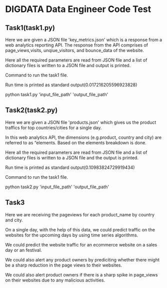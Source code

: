 # DIGDATA Data Engineer Code Test

## Task1(task1.py)

Here we are given a JSON file 'key_metrics.json' which is a response from a web analytics reporting API. The response from the API comprises of page_views,visits, unqiue_visitors,
and bounce_data of the website. 

Here all the required parameters are read from JSON file and a list of dictionary files is written to a JSON file and output is printed.

Command to run the task1 file.

Run time is printed as standard output(0.017216205596923828)

python task1.py 'input_file_path' 'output_file_path'


## Task2(task2.py)

Here we are given a JSON file 'products.json' which gives us the product traffics for top countries/cities for a single day.  

In this web analytics API, the dimensions (e.g.product, country and city) are referred to as “elements. Based on the elements breakdown is done.

Here all the required parameters are read from JSON file and a list of dictionary files is written to a JSON file and the output is printed.

Run time is printed as standard output(0.10983824729919434)

Command to run the task1 file.

python task2.py 'input_file_path' 'output_file_path'

## Task3

Here we are receiving the pageviews for each product_name by country and city.

On a single day, with the help of this data, we could predict traffic on the websites for the upcoming days by using time series algorithms.

We could predict the website traffic for an ecommerce website on a sales day or an festival.

We could also alert any product owners by prediciting whether there might be a sharp reduction in the page views to their websites.

We could also alert product owners if there is a sharp spike in page_views on their websites due to any malicious activities.
